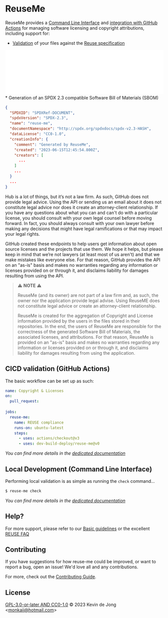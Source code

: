 <!-- 
SPDX-FileCopyrightText: 2023 Kevin de Jong <monkaii@hotmail.com>

SPDX-License-Identifier: GPL-3.0-or-later
-->

# ReuseMe

ReuseMe provides a [Command Line Interface](#local-development-command-line-interface) and [integration with GitHub Actions](#cicd-validation-github-actions) for managing software licensing and copyright attributions, including support for:

* [Validation](./docs/specifications.md) of your files against the [Reuse specification]
<img src="./docs/images/cli_example.svg">
* Generation of an SPDX 2.3 compatible Software Bill of Materials (SBOM)

  ```json
  {
    "SPDXID": "SPDXRef-DOCUMENT",
    "spdxVersion": "SPDX-2.3",
    "name": "reuse-me",
    "documentNamespace": "http://spdx.org/spdxdocs/spdx-v2.3-HASH",
    "dataLicense": "CC0-1.0",
    "creationInfo": {
      "comment": "Generated by ReuseMe",
      "created": "2023-06-15T12:45:54.800Z",
      "creators": [
        ...
      ]
      ...
    }
    ...
  }
  ```
Hub is a lot of things, but it’s not a law firm. As such, GitHub does not provide legal advice. Using the API or sending us an email about it does not constitute legal advice nor does it create an attorney-client relationship. If you have any questions about what you can and can't do with a particular license, you should consult with your own legal counsel before moving forward. In fact, you should always consult with your own lawyer before making any decisions that might have legal ramifications or that may impact your legal rights.

GitHub created these endpoints to help users get information about open source licenses and the projects that use them. We hope it helps, but please keep in mind that we’re not lawyers (at least most of us aren't) and that we make mistakes like everyone else. For that reason, GitHub provides the API on an "as-is" basis and makes no warranties regarding any information or licenses provided on or through it, and disclaims liability for damages resulting from using the API.

> ⚠️ **NOTE** ⚠️
> 
> ReuseMe (and its owner) are not part of a law firm and, as such, the owner nor the application provide legal advise.
> Using ReuseME does not constitute legal advice or create an attorney-client relationship.
> 
> ReuseMe is created for the aggregation of Copyright and License information provided by the users in the files stored in their repositories.
> In the end, the users of ReuseMe are responsible for the correctness of the generated Software Bill of Materials, the associated licenses, and attributions.
> For that reason, ReuseMe is provided on an "as-is" basis and makes no warranties regarding any information or licenses provided on or through it, and disclaims liability for damages resulting from using the application.


## CICD validation (GitHub Actions)

The basic workflow can be set up as such:

```yaml
name: Copyright & Licenses
on:
  pull_request:

jobs:
  reuse-me:
    name: REUSE compliance
    runs-on: ubuntu-latest
    steps:
      - uses: actions/checkout@v3
      - uses: dev-build-deploy/reuse-me@v0
```

_You can find more details in the [dedicated documentation](./docs/github-action.md)_

## Local Development (Command Line Interface)

Performing local validation is as simple as running the `check` command...

```sh
$ reuse-me check
```

_You can find more details in the [dedicated documentation](./docs/cli.md)_

## Help?

For more support, please refer to our [Basic guidelines](./docs/guidelines.md) or the excellent [REUSE FAQ](https://reuse.software/faq/)

## Contributing

If you have suggestions for how reuse-me could be improved, or want to report a bug, open an issue! We'd love all and any contributions.

For more, check out the [Contributing Guide](CONTRIBUTING.md).

## License

[GPL-3.0-or-later AND CC0-1.0](LICENSE) © 2023 Kevin de Jong \<monkaii@hotmail.com\>

[Reuse specification]: https://reuse.software/spec/
